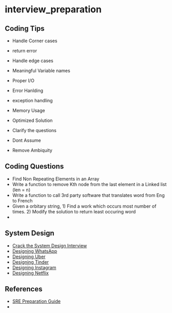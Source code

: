# interview_preparation

## Coding Tips

- Handle Corner cases
- return error
- Handle edge cases
- Meaningful Variable names
- Proper I/O
- Error Hanlding
- exception handling
- Memory Usage
- Optimized Solution

- Clarify the questions
- Dont Assume
- Remove Ambiquity

## Coding Questions

- Find Non Repeating Elements in an Array
- Write a function to remove Kth node from the last element in a Linked list (len = n)
- Write a function to call 3rd party software that translates word from Eng to French
- Given a orbitary string, 1) Find a work which occurs most number of times. 2) Modify the solution to return least occuring word
- 


## System Design

- [Crack the System Design Interview](https://tianpan.co/notes/2016-02-13-crack-the-system-design-interview)
- [Designing WhatsApp](http://highscalability.com/blog/2022/1/3/designing-whatsapp.html)
- [Designing Uber](http://highscalability.com/blog/2022/1/25/designing-uber.html)
- [Designing Tinder](http://highscalability.com/blog/2022/1/17/designing-tinder.html)
- [Designing Instagram](http://highscalability.com/blog/2022/1/11/designing-instagram.html)
- [Designing Netflix](http://highscalability.com/blog/2021/12/13/designing-netflix.html)


## References

- [SRE Preparation Guide](https://github.com/mxssl/sre-interview-prep-guide)
-
